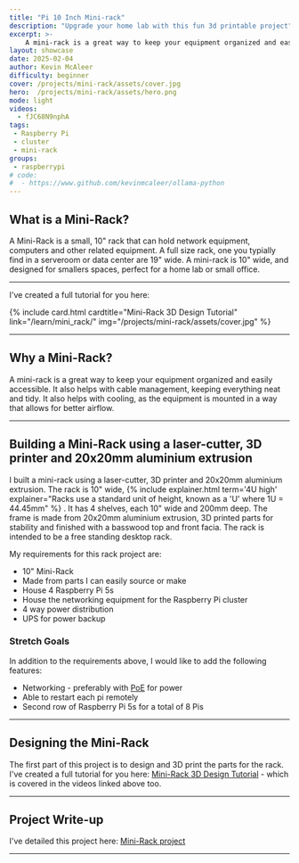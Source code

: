 ```yaml
---
title: "Pi 10 Inch Mini-rack"
description: "Upgrade your home lab with this fun 3d printable project"
excerpt: >-
    A mini-rack is a great way to keep your equipment organized and easily accessible.
layout: showcase
date: 2025-02-04
author: Kevin McAleer
difficulty: beginner
cover: /projects/mini-rack/assets/cover.jpg
hero:  /projects/mini-rack/assets/hero.png
mode: light
videos:
  - fJC68N9nphA
tags:
 - Raspberry Pi
 - cluster
 - mini-rack
groups:
 - raspberrypi
# code:
#  - https://www.github.com/kevinmcaleer/ollama-python
---
```


## What is a Mini-Rack?

A Mini-Rack is a small, 10" rack that can hold network equipment, computers and other related equipment. A full size rack, one you typially find in a serveroom or data center are 19" wide. A mini-rack is 10" wide, and designed for smallers spaces, perfect for a home lab or small office.

---

I've created a full tutorial for you here:

<div class="row row-cols-1 row-cols-2 row-cols-md-2 g-3">
    {% include card.html cardtitle="Mini-Rack 3D Design Tutorial" link="/learn/mini_rack/" img="/projects/mini-rack/assets/cover.jpg" %}

</div>

---

## Why a Mini-Rack?

A mini-rack is a great way to keep your equipment organized and easily accessible. It also helps with cable management, keeping everything neat and tidy. It also helps with cooling, as the equipment is mounted in a way that allows for better airflow.

---

## Building a Mini-Rack using a laser-cutter, 3D printer and 20x20mm aluminium extrusion

I built a mini-rack using a laser-cutter, 3D printer and 20x20mm aluminium extrusion. The rack is 10" wide, {% include explainer.html term='4U high' explainer="Racks use a standard unit of height, known as a 'U' where 1U = 44.45mm" %} . It has 4 shelves, each 10" wide and 200mm deep. The frame is made from 20x20mm aluminium extrusion, 3D printed parts for stability and finished with a basswood top and front facia. The rack is intended to be a free standing desktop rack.

My requirements for this rack project are:

- 10" Mini-Rack
- Made from parts I can easily source or make
- House 4 Raspberry Pi 5s
- House the networking equipment for the Raspberry Pi cluster
- 4 way power distribution
- UPS for power backup

### Stretch Goals

In addition to the requirements above, I would like to add the following features:

- Networking - preferably with [PoE](/resources/glossary.html#poe) for power
- Able to restart each pi remotely
- Second row of Raspberry Pi 5s for a total of 8 Pis

---

## Designing the Mini-Rack

The first part of this project is to design and 3D print the parts for the rack. I've created a full tutorial for you here: [Mini-Rack 3D Design Tutorial](/learn/mini_rack/) - which is covered in the videos linked above too.

---

## Project Write-up

I've detailed this project here: [Mini-Rack project](/projects/mini-rack/)

---
